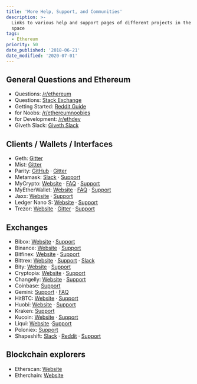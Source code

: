 ```yaml
---
title: 'More Help, Support, and Communities'
description: >-
  Links to various help and support pages of different projects in the crypto
  space
tags:
  - Ethereum
priority: 50
date_published: '2018-06-21'
date_modified: '2020-07-01'
---
```


## General Questions and Ethereum

* Questions:                 [/r/ethereum](https://reddit.com/r/ethereum)
* Questions:                 [Stack Exchange](https://ethereum.stackexchange.com/)
* Getting Started:           [Reddit Guide](https://www.reddit.com/r/ethereum/comments/61y5ix/welcome_to_rethereum_the_reddit_front_page_of_the/)
* for Noobs:                 [/r/ethereumnoobies](https://www.reddit.com/r/ethereumnoobies)
* for Development:           [/r/ethdev](https://www.reddit.com/r/ethdev)
* Giveth Slack:              [Giveth Slack](https://giveth.slack.com/)

## Clients / Wallets / Interfaces

* Geth:                      [Gitter](https://gitter.im/ethereum/go-ethereum)
* Mist:                      [Gitter](https://gitter.im/ethereum/mist)
* Parity:                    [GitHub](https://github.com/paritytech/parity) · [Gitter](https://gitter.im/paritytech/parity)
* Metamask:                  [Slack](https://metamask-slack-autoinvite.herokuapp.com/) · [Support](https://support.metamask.io/new)
* MyCrypto:                  [Website](https://mycrypto.com/) · [FAQ](https://support.mycrypto.com/) · [Support](mailto:support@mycrypto.com)
* MyEtherWallet:             [Website](https://myetherwallet.com/) · [FAQ](https://myetherwallet.github.io/knowledge-base/) · [Support](mailto:support@myetherwallet.com)
* Jaxx:                      [Website](https://jaxx.io/) · [Support](https://decentral.zendesk.com/hc/en-us)
* Ledger Nano S:             [Website](https://www.ledgerwallet.com/) · [Support](https://ledger.zendesk.com/hc/en-us/requests/new)
* Trezor:                    [Website](https://trezor.io/) · [Gitter](https://gitter.im/trezor/community) · [Support](mailto:support@trezor.io)

## Exchanges

* Bibox:                     [Website](https://www.bibox.com/) · [Support](https://bibox.zendesk.com/hc/en-us/categories/115000398333-Support)
* Binance:                   [Website](https://www.binance.com/) · [Support](https://support.binance.com/hc/en-us)
* Bitfinex:                  [Website](https://www.bitfinex.com/) · [Support](https://www.bitfinex.com/support)
* Bittrex:                   [Website](https://bittrex.com/Home/Markets) · [Support](https://bittrex.com/Home/Contact) ·  [Slack](http://slack.bittrex.com/)
* Bity:                      [Website](https://bity.com/af/jshkb37v) · [Support](mailto:support@bity.com)
* Cryptopia:                 [Website](https://www.cryptopia.co.nz/) · [Support](https://www.cryptopia.co.nz/Support)
* Changelly:                 [Website](https://changelly.com/about) · [Support](mailto:support@changelly.com)
* Coinbase:                  [Support](https://support.coinbase.com/)
* Gemini:                    [Support](https://gemini24.zendesk.com/hc/en-us/requests/new) · [FAQ](https://gemini24.zendesk.com/hc/en-us)
* HitBTC:                    [Website](https://hitbtc.com/) · [Support](https://support.hitbtc.com/hc/en-us)
* Huobi:                     [Website](https://www.huobi.pro/) · [Support](mailto:support@huobi.pro)
* Kraken:                    [Support](https://support.kraken.com/hc/en-us)
* Kucoin:                    [Website](https://www.kucoin.com/#/) · [Support](http://kucoin.udesk.cn/im_client/?web_plugin_id=36121&language=en-us)
* Liqui:                     [Website](https://liqui.io/) ·[Support](https://liqui.freshdesk.com/support/home)
* Poloniex:                  [Support](https://poloniex.com/support/)
* Shapeshift:                [Slack](https://shapeshiftcommunity.herokuapp.com/) · [Reddit](https://www.reddit.com/r/shapeshiftio) · [Support](https://shapeshift.zendesk.com/hc/en-us/requests/new)

## Blockchain explorers

* Etherscan:                        [Website](https://etherscan.io/)
* Etherchain:                       [Website](https://www.etherchain.org/)

